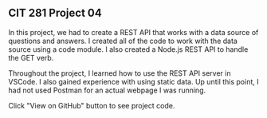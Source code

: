 ## CIT 281 Project 04

In this project, we had to create a REST API that works with a data source of questions and answers. I created all of the code to work with the data source using a code module. I also created a Node.js REST API to handle the GET verb. 

Throughout the project, I learned how to use the REST API server in VSCode. I also gained experience with using static data. Up until this point, I had not used Postman for an actual webpage I was running. 

Click "View on GitHub" button to see project code. 

